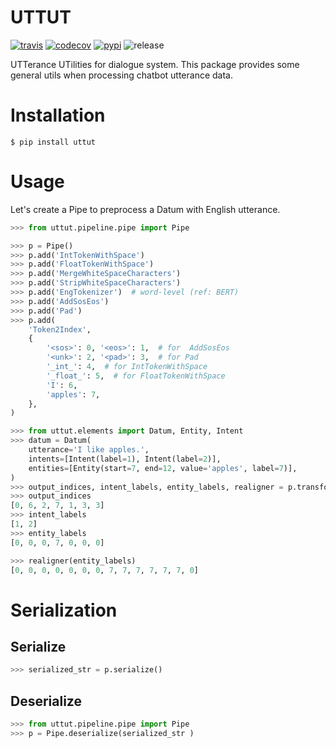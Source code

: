 # UTTUT

[![travis][travis-image]][travis-url]
[![codecov][codecov-image]][codecov-url]
[![pypi][pypi-image]][pypi-url]
![release][release-image]

[travis-image]: https://img.shields.io/travis/Yoctol/uttut.svg?style=flat
[travis-url]: https://travis-ci.org/Yoctol/uttut
[pypi-image]: https://img.shields.io/pypi/v/uttut.svg?style=flat
[pypi-url]: https://pypi.python.org/pypi/uttut
[codecov-image]: https://codecov.io/gh/Yoctol/uttut/branch/master/graph/badge.svg
[codecov-url]: https://codecov.io/gh/Yoctol/uttut
[release-image]: https://img.shields.io/github/release/Yoctol/uttut.svg


UTTerance UTilities for dialogue system. This package provides some general utils when processing chatbot utterance data.


# Installation

```
$ pip install uttut
```

# Usage

Let's create a Pipe to preprocess a Datum with English utterance.

```python
>>> from uttut.pipeline.pipe import Pipe

>>> p = Pipe()
>>> p.add('IntTokenWithSpace')
>>> p.add('FloatTokenWithSpace')
>>> p.add('MergeWhiteSpaceCharacters')
>>> p.add('StripWhiteSpaceCharacters')
>>> p.add('EngTokenizer')  # word-level (ref: BERT)
>>> p.add('AddSosEos')
>>> p.add('Pad')
>>> p.add(
    'Token2Index',
    {
        '<sos>': 0, '<eos>': 1,  # for  AddSosEos
        '<unk>': 2, '<pad>': 3,  # for Pad
        '_int_': 4,  # for IntTokenWithSpace
        '_float_': 5,  # for FloatTokenWithSpace
        'I': 6,
        'apples': 7,
    },
)

>>> from uttut.elements import Datum, Entity, Intent
>>> datum = Datum(
    utterance='I like apples.',
    intents=[Intent(label=1), Intent(label=2)],
    entities=[Entity(start=7, end=12, value='apples', label=7)],
)
>>> output_indices, intent_labels, entity_labels, realigner = p.transform(datum)
>>> output_indices
[0, 6, 2, 7, 1, 3, 3]
>>> intent_labels
[1, 2]
>>> entity_labels
[0, 0, 0, 7, 0, 0, 0]

>>> realigner(entity_labels)
[0, 0, 0, 0, 0, 0, 0, 7, 7, 7, 7, 7, 7, 0] 

```

# Serialization

## Serialize

```python
>>> serialized_str = p.serialize()
```

##  Deserialize 

```python
>>> from uttut.pipeline.pipe import Pipe
>>> p = Pipe.deserialize(serialized_str )
```
